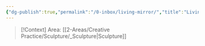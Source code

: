 ```yaml
---
{"dg-publish":true,"permalink":"/0-inbox/living-mirror/","title":"Living Mirror","tags":["💻_Project_Doc","📥_New","🧊_Frozen_Investment"],"updated":"2025-10-21T07:17:19.227-07:00"}
---
```


> [!Context]
> Area: [[2-Areas/Creative Practice/Sculpture/_Sculpture\|Sculpture]]

